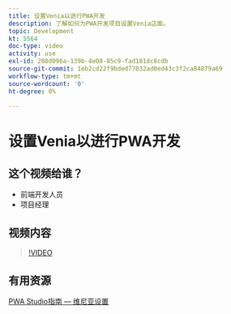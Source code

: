 ```yaml
---
title: 设置Venia以进行PWA开发
description: 了解如何为PWA开发项目设置Venia店面。
topic: Development
kt: 5564
doc-type: video
activity: use
exl-id: 208d096a-139b-4e08-85c9-fad181dc8cdb
source-git-commit: 1eb2cd22f9bded77032ad0ed43c3f2ca84879a69
workflow-type: tm+mt
source-wordcount: '0'
ht-degree: 0%

---
```


# 设置Venia以进行PWA开发

## 这个视频给谁？

- 前端开发人员
- 项目经理

## 视频内容

>[!VIDEO](https://video.tv.adobe.com/v/35785?quality=12&learn=on)

## 有用资源

[PWA Studio指南 — 维尼亚设置](https://magento.github.io/pwa-studio/venia-pwa-concept/setup/)
